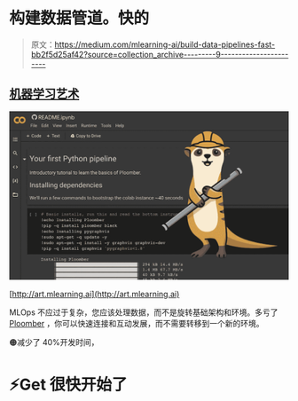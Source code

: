 # 构建数据管道。快的

> 原文：<https://medium.com/mlearning-ai/build-data-pipelines-fast-bb2f5d25af42?source=collection_archive---------9----------------------->

## [机器学习艺术](https://mlearning.substack.com)

[![](img/3ad9d41804af2220044779757c151967.png)](http://art.mlearning.ai)

[http://art.mlearning.ai](http://art.mlearning.ai)

MLOps 不应过于复杂，您应该处理数据，而不是旋转基础架构和环境。多亏了 [Ploomber](#69a0) ，你可以快速连接和互动发展，而不需要转移到一个新的环境。

🟠减少了 40%开发时间，

# ⚡️Get 很快开始了
